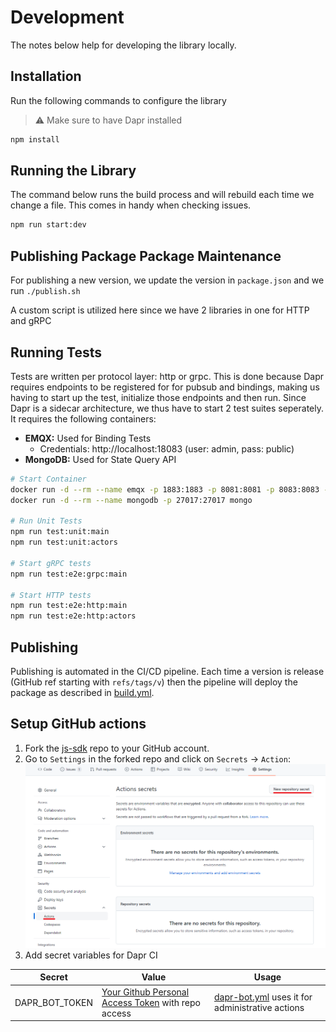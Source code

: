 # Development

The notes below help for developing the library locally.

## Installation

Run the following commands to configure the library

> ⚠ Make sure to have Dapr installed

```bash
npm install
```

## Running the Library

The command below runs the build process and will rebuild each time we change a file. This comes in handy when checking issues.

```bash
npm run start:dev
```

## Publishing Package Package Maintenance

For publishing a new version, we update the version in `package.json` and we run `./publish.sh`

A custom script is utilized here since we have 2 libraries in one for HTTP and gRPC

## Running Tests

Tests are written per protocol layer: http or grpc. This is done because Dapr requires endpoints to be registered for for pubsub and bindings, making us having to start up the test, initialize those endpoints and then run. Since Dapr is a sidecar architecture, we thus have to start 2 test suites seperately. It requires the following containers:

* **EMQX:** Used for Binding Tests
    * Credentials: http://localhost:18083 (user: admin, pass: public)
* **MongoDB:** Used for State Query API

```bash
# Start Container
docker run -d --rm --name emqx -p 1883:1883 -p 8081:8081 -p 8083:8083 -p 8883:8883 -p 8084:8084 -p 18083:18083 emqx/emqx
docker run -d --rm --name mongodb -p 27017:27017 mongo

# Run Unit Tests
npm run test:unit:main
npm run test:unit:actors

# Start gRPC tests
npm run test:e2e:grpc:main

# Start HTTP tests
npm run test:e2e:http:main
npm run test:e2e:http:actors
```

## Publishing

Publishing is automated in the CI/CD pipeline. Each time a version is release (GitHub ref starting with `refs/tags/v`) then the pipeline will deploy the package as described in [build.yml](./.github/workflows/build.yml).

## Setup GitHub actions

1. Fork the [js-sdk](https://github.com/dapr/js-sdk) repo to your GitHub account.
1. Go to `Settings` in the forked repo and click on `Secrets` -> `Action`:
![GitHub Settings](./assets/github_setting.png)
1. Add secret variables for Dapr CI

|Secret|Value|Usage|
|--|--|--|
|DAPR_BOT_TOKEN|[Your Github Personal Access Token](https://docs.github.com/en/authentication/keeping-your-account-and-data-secure/creating-a-personal-access-token) with repo access|[dapr-bot.yml](https://github.com/dapr/js-sdk/blob/master/.github/workflows/dapr-bot.yml) uses it for administrative actions|